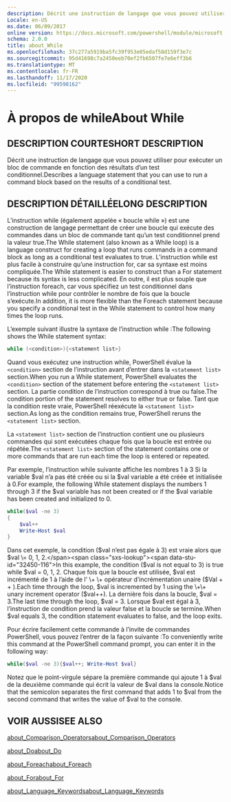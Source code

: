 ```yaml
---
description: Décrit une instruction de langage que vous pouvez utiliser pour exécuter un bloc de commande en fonction des résultats d’un test conditionnel.
Locale: en-US
ms.date: 06/09/2017
online version: https://docs.microsoft.com/powershell/module/microsoft.powershell.core/about/about_while?view=powershell-7.2&WT.mc_id=ps-gethelp
schema: 2.0.0
title: about_While
ms.openlocfilehash: 37c277a5919ba5fc39f953e05edaf58d159f3e7c
ms.sourcegitcommit: 95d41698c7a2450eeb70ef2fb6507fe7e6eff3b6
ms.translationtype: MT
ms.contentlocale: fr-FR
ms.lasthandoff: 11/17/2020
ms.locfileid: "99598162"
---
```

# <a name="about-while"></a><span data-ttu-id="32450-103">À propos de while</span><span class="sxs-lookup"><span data-stu-id="32450-103">About While</span></span>

## <a name="short-description"></a><span data-ttu-id="32450-104">DESCRIPTION COURTE</span><span class="sxs-lookup"><span data-stu-id="32450-104">SHORT DESCRIPTION</span></span>
<span data-ttu-id="32450-105">Décrit une instruction de langage que vous pouvez utiliser pour exécuter un bloc de commande en fonction des résultats d’un test conditionnel.</span><span class="sxs-lookup"><span data-stu-id="32450-105">Describes a language statement that you can use to run a command block based on the results of a conditional test.</span></span>

## <a name="long-description"></a><span data-ttu-id="32450-106">DESCRIPTION DÉTAILLÉE</span><span class="sxs-lookup"><span data-stu-id="32450-106">LONG DESCRIPTION</span></span>

<span data-ttu-id="32450-107">L’instruction while (également appelée « boucle while ») est une construction de langage permettant de créer une boucle qui exécute des commandes dans un bloc de commande tant qu’un test conditionnel prend la valeur true.</span><span class="sxs-lookup"><span data-stu-id="32450-107">The While statement (also known as a While loop) is a language construct for creating a loop that runs commands in a command block as long as a conditional test evaluates to true.</span></span> <span data-ttu-id="32450-108">L’instruction while est plus facile à construire qu’une instruction for, car sa syntaxe est moins compliquée.</span><span class="sxs-lookup"><span data-stu-id="32450-108">The While statement is easier to construct than a For statement because its syntax is less complicated.</span></span> <span data-ttu-id="32450-109">En outre, il est plus souple que l’instruction foreach, car vous spécifiez un test conditionnel dans l’instruction while pour contrôler le nombre de fois que la boucle s’exécute.</span><span class="sxs-lookup"><span data-stu-id="32450-109">In addition, it is more flexible than the Foreach statement because you specify a conditional test in the While statement to control how many times the loop runs.</span></span>

<span data-ttu-id="32450-110">L’exemple suivant illustre la syntaxe de l’instruction while :</span><span class="sxs-lookup"><span data-stu-id="32450-110">The following shows the While statement syntax:</span></span>

```powershell
while (<condition>){<statement list>}
```

<span data-ttu-id="32450-111">Quand vous exécutez une instruction while, PowerShell évalue la `<condition>` section de l’instruction avant d’entrer dans la `<statement list>` section.</span><span class="sxs-lookup"><span data-stu-id="32450-111">When you run a While statement, PowerShell evaluates the `<condition>` section of the statement before entering the `<statement list>` section.</span></span> <span data-ttu-id="32450-112">La partie condition de l’instruction correspond à true ou false.</span><span class="sxs-lookup"><span data-stu-id="32450-112">The condition portion of the statement resolves to either true or false.</span></span> <span data-ttu-id="32450-113">Tant que la condition reste vraie, PowerShell réexécute la `<statement list>` section.</span><span class="sxs-lookup"><span data-stu-id="32450-113">As long as the condition remains true, PowerShell reruns the `<statement list>` section.</span></span>

<span data-ttu-id="32450-114">La `<statement list>` section de l’instruction contient une ou plusieurs commandes qui sont exécutées chaque fois que la boucle est entrée ou répétée.</span><span class="sxs-lookup"><span data-stu-id="32450-114">The `<statement list>` section of the statement contains one or more commands that are run each time the loop is entered or repeated.</span></span>

<span data-ttu-id="32450-115">Par exemple, l’instruction while suivante affiche les nombres 1 à 3 Si la variable $val n’a pas été créée ou si la $val variable a été créée et initialisée à 0.</span><span class="sxs-lookup"><span data-stu-id="32450-115">For example, the following While statement displays the numbers 1 through 3 if the $val variable has not been created or if the $val variable has been created and initialized to 0.</span></span>

```powershell
while($val -ne 3)
{
    $val++
    Write-Host $val
}
```

<span data-ttu-id="32450-116">Dans cet exemple, la condition ($val n’est pas égale à 3) est vraie alors que $val \= 0, 1, 2.</span><span class="sxs-lookup"><span data-stu-id="32450-116">In this example, the condition ($val is not equal to 3) is true while $val \= 0, 1, 2.</span></span> <span data-ttu-id="32450-117">Chaque fois que la boucle est utilisée, $val est incrémenté de 1 à l’aide de l' \+ \+ opérateur d’incrémentation unaire ($Val \+ \+ ).</span><span class="sxs-lookup"><span data-stu-id="32450-117">Each time through the loop, $val is incremented by 1 using the \+\+ unary increment operator ($val\+\+).</span></span> <span data-ttu-id="32450-118">La dernière fois dans la boucle, $val \= 3.</span><span class="sxs-lookup"><span data-stu-id="32450-118">The last time through the loop, $val \= 3.</span></span> <span data-ttu-id="32450-119">Lorsque $val est égal à 3, l’instruction de condition prend la valeur false et la boucle se termine.</span><span class="sxs-lookup"><span data-stu-id="32450-119">When $val equals 3, the condition statement evaluates to false, and the loop exits.</span></span>

<span data-ttu-id="32450-120">Pour écrire facilement cette commande à l’invite de commandes PowerShell, vous pouvez l’entrer de la façon suivante :</span><span class="sxs-lookup"><span data-stu-id="32450-120">To conveniently write this command at the PowerShell command prompt, you can enter it in the following way:</span></span>

```powershell
while($val -ne 3){$val++; Write-Host $val}
```

<span data-ttu-id="32450-121">Notez que le point-virgule sépare la première commande qui ajoute 1 à $val de la deuxième commande qui écrit la valeur de $val dans la console.</span><span class="sxs-lookup"><span data-stu-id="32450-121">Notice that the semicolon separates the first command that adds 1 to $val from the second command that writes the value of $val to the console.</span></span>

## <a name="see-also"></a><span data-ttu-id="32450-122">VOIR AUSSI</span><span class="sxs-lookup"><span data-stu-id="32450-122">SEE ALSO</span></span>

[<span data-ttu-id="32450-123">about_Comparison_Operators</span><span class="sxs-lookup"><span data-stu-id="32450-123">about_Comparison_Operators</span></span>](about_Comparison_Operators.md)

[<span data-ttu-id="32450-124">about_Do</span><span class="sxs-lookup"><span data-stu-id="32450-124">about_Do</span></span>](about_Do.md)

[<span data-ttu-id="32450-125">about_Foreach</span><span class="sxs-lookup"><span data-stu-id="32450-125">about_Foreach</span></span>](about_Foreach.md)

[<span data-ttu-id="32450-126">about_For</span><span class="sxs-lookup"><span data-stu-id="32450-126">about_For</span></span>](about_For.md)

[<span data-ttu-id="32450-127">about_Language_Keywords</span><span class="sxs-lookup"><span data-stu-id="32450-127">about_Language_Keywords</span></span>](about_Language_Keywords.md)

